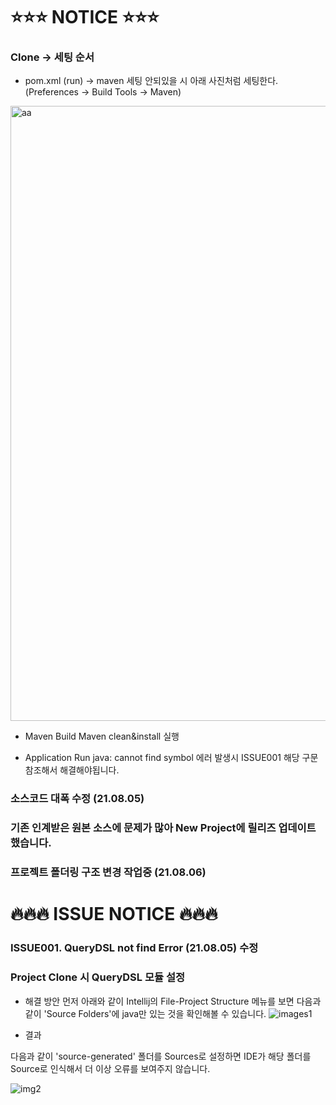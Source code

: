 # ⭐️⭐️⭐️ NOTICE ⭐️⭐️⭐️
### Clone -> 세팅 순서
* pom.xml (run) -> maven 세팅 안되있을 시 아래 사진처럼 세팅한다. (Preferences -> Build Tools -> Maven)
<img width="984" alt="aa" src="https://user-images.githubusercontent.com/88300814/128284336-4aaa8314-ea76-4f05-b99f-c4ed4f33924b.png">

* Maven Build
Maven clean&install 실행

* Application Run
java: cannot find symbol 에러 발생시 ISSUE001 해당 구문 참조해서 해결해야됩니다.

### 소스코드 대폭 수정 (21.08.05)

### 기존 인계받은 원본 소스에 문제가 많아 New Project에 릴리즈 업데이트 했습니다.

### 프로젝트 폴더링 구조 변경 작업중 (21.08.06)
#
# 🔥🔥🔥 ISSUE NOTICE 🔥🔥🔥
### ISSUE001. QueryDSL not find Error (21.08.05) 수정
### Project Clone 시 QueryDSL 모듈 설정
* 해결 방안
먼저 아래와 같이 Intellij의 File-Project Structure 메뉴를 보면 다음과 같이 'Source Folders'에 java만 있는 것을 확인해볼 수 있습니다.
![images1](https://github.com/momentjin/study/raw/master/resource/image/querydsl%EC%9D%B8%EC%8B%9D%EB%AC%B8%EC%A0%9C1.png?raw=true)

* 결과

다음과 같이 'source-generated' 폴더를 Sources로 설정하면 IDE가 해당 폴더를 Source로 인식해서 더 이상 오류를 보여주지 않습니다.

![img2](https://github.com/momentjin/study/raw/master/resource/image/querydsl%EC%9D%B8%EC%8B%9D%EB%AC%B8%EC%A0%9C2.png?raw=true)
